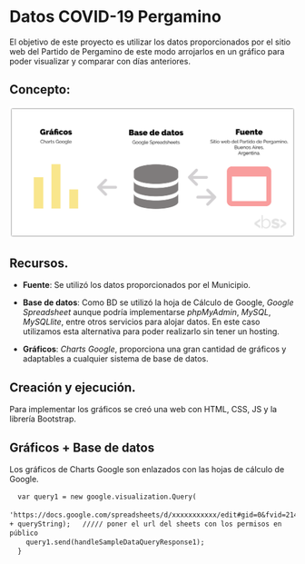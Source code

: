 # Datos COVID-19 Pergamino 

El objetivo de este proyecto es utilizar los datos proporcionados por el sitio web del Partido de Pergamino de este modo arrojarlos en un gráfico para poder visualizar y comparar con días anteriores.

## Concepto:

![Imagen conceptual del proyecto](/assets/img/concepto-datoscovid.png "Concepto del proyecto")

## Recursos.

* **Fuente**: Se utilizó los datos proporcionados por el Municipio. 

*  **Base de datos**: Como BD se utilizó la hoja de Cálculo de Google, *Google Spreadsheet* aunque podría implementarse *phpMyAdmin*, *MySQL*, *MySQLlite*, entre otros servicios para alojar datos. En este caso utilizamos esta alternativa para poder realizarlo sin tener un hosting. 

* **Gráficos**: *Charts Google*, proporciona una gran cantidad de gráficos y adaptables a cualquier sistema de base de datos.

## Creación y ejecución.

Para implementar los gráficos se creó una web con HTML, CSS, JS y la librería Bootstrap.


## Gráficos + Base de datos

Los gráficos de Charts Google son enlazados con las hojas de cálculo de Google.


``` 
  var query1 = new google.visualization.Query(
    'https://docs.google.com/spreadsheets/d/xxxxxxxxxxx/edit#gid=0&fvid=2142043989' + queryString);   ///// poner el url del sheets con los permisos en público
    query1.send(handleSampleDataQueryResponse1);  
  } 
  ``` 








